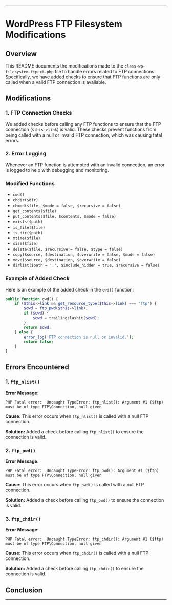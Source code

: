 
---

# WordPress FTP Filesystem Modifications

## Overview

This README documents the modifications made to the `class-wp-filesystem-ftpext.php` file to handle errors related to FTP connections. Specifically, we have added checks to ensure that FTP functions are only called when a valid FTP connection is available.

## Modifications

### 1. FTP Connection Checks

We added checks before calling any FTP functions to ensure that the FTP connection (`$this->link`) is valid. These checks prevent functions from being called with a null or invalid FTP connection, which was causing fatal errors.

### 2. Error Logging

Whenever an FTP function is attempted with an invalid connection, an error is logged to help with debugging and monitoring.

### Modified Functions

- `cwd()`
- `chdir($dir)`
- `chmod($file, $mode = false, $recursive = false)`
- `get_contents($file)`
- `put_contents($file, $contents, $mode = false)`
- `exists($path)`
- `is_file($file)`
- `is_dir($path)`
- `mtime($file)`
- `size($file)`
- `delete($file, $recursive = false, $type = false)`
- `copy($source, $destination, $overwrite = false, $mode = false)`
- `move($source, $destination, $overwrite = false)`
- `dirlist($path = '.', $include_hidden = true, $recursive = false)`

### Example of Added Check

Here is an example of the added check in the `cwd()` function:

```php
public function cwd() {
    if ($this->link && get_resource_type($this->link) === 'ftp') {
        $cwd = ftp_pwd($this->link);
        if ($cwd) {
            $cwd = trailingslashit($cwd);
        }
        return $cwd;
    } else {
        error_log('FTP connection is null or invalid.');
        return false;
    }
}
```

## Errors Encountered

### 1. `ftp_nlist()`

**Error Message:**
```
PHP Fatal error:  Uncaught TypeError: ftp_nlist(): Argument #1 ($ftp) must be of type FTP\Connection, null given
```
**Cause:** This error occurs when `ftp_nlist()` is called with a null FTP connection.

**Solution:** Added a check before calling `ftp_nlist()` to ensure the connection is valid.

### 2. `ftp_pwd()`

**Error Message:**
```
PHP Fatal error:  Uncaught TypeError: ftp_pwd(): Argument #1 ($ftp) must be of type FTP\Connection, null given
```
**Cause:** This error occurs when `ftp_pwd()` is called with a null FTP connection.

**Solution:** Added a check before calling `ftp_pwd()` to ensure the connection is valid.

### 3. `ftp_chdir()`

**Error Message:**
```
PHP Fatal error:  Uncaught TypeError: ftp_chdir(): Argument #1 ($ftp) must be of type FTP\Connection, null given
```
**Cause:** This error occurs when `ftp_chdir()` is called with a null FTP connection.

**Solution:** Added a check before calling `ftp_chdir()` to ensure the connection is valid.

## Conclusion

---
